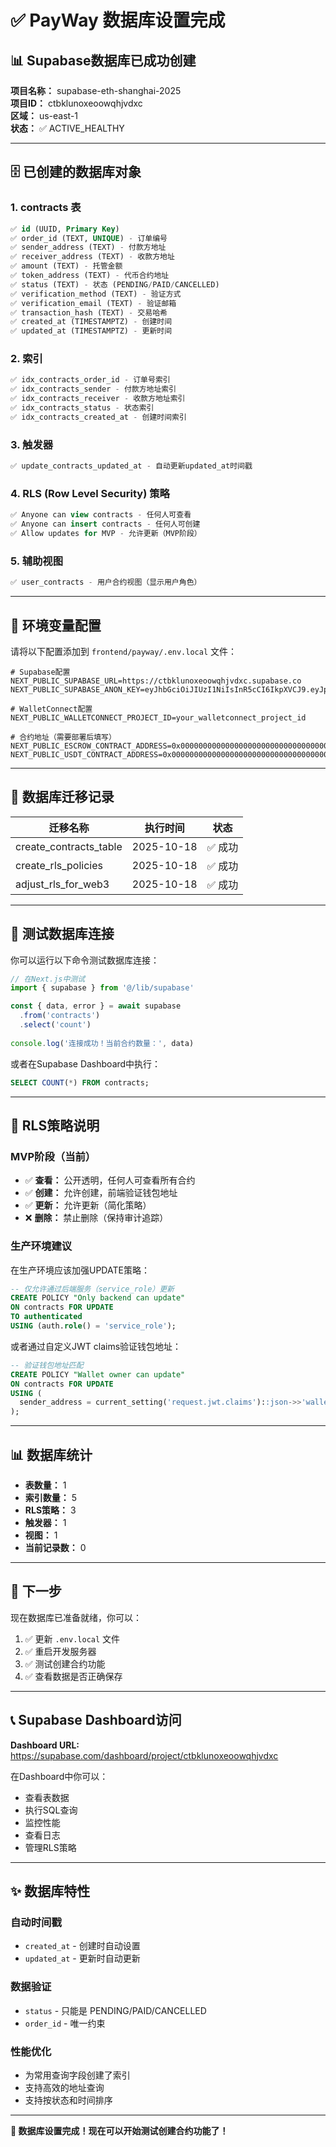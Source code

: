 # ✅ PayWay 数据库设置完成

## 📊 Supabase数据库已成功创建

**项目名称：** supabase-eth-shanghai-2025  
**项目ID：** ctbklunoxeoowqhjvdxc  
**区域：** us-east-1  
**状态：** ✅ ACTIVE_HEALTHY

---

## 🗄️ 已创建的数据库对象

### 1. contracts 表
```sql
✅ id (UUID, Primary Key)
✅ order_id (TEXT, UNIQUE) - 订单编号
✅ sender_address (TEXT) - 付款方地址
✅ receiver_address (TEXT) - 收款方地址
✅ amount (TEXT) - 托管金额
✅ token_address (TEXT) - 代币合约地址
✅ status (TEXT) - 状态 (PENDING/PAID/CANCELLED)
✅ verification_method (TEXT) - 验证方式
✅ verification_email (TEXT) - 验证邮箱
✅ transaction_hash (TEXT) - 交易哈希
✅ created_at (TIMESTAMPTZ) - 创建时间
✅ updated_at (TIMESTAMPTZ) - 更新时间
```

### 2. 索引
```sql
✅ idx_contracts_order_id - 订单号索引
✅ idx_contracts_sender - 付款方地址索引
✅ idx_contracts_receiver - 收款方地址索引
✅ idx_contracts_status - 状态索引
✅ idx_contracts_created_at - 创建时间索引
```

### 3. 触发器
```sql
✅ update_contracts_updated_at - 自动更新updated_at时间戳
```

### 4. RLS (Row Level Security) 策略
```sql
✅ Anyone can view contracts - 任何人可查看
✅ Anyone can insert contracts - 任何人可创建
✅ Allow updates for MVP - 允许更新（MVP阶段）
```

### 5. 辅助视图
```sql
✅ user_contracts - 用户合约视图（显示用户角色）
```

---

## 🔑 环境变量配置

请将以下配置添加到 `frontend/payway/.env.local` 文件：

```env
# Supabase配置
NEXT_PUBLIC_SUPABASE_URL=https://ctbklunoxeoowqhjvdxc.supabase.co
NEXT_PUBLIC_SUPABASE_ANON_KEY=eyJhbGciOiJIUzI1NiIsInR5cCI6IkpXVCJ9.eyJpc3MiOiJzdXBhYmFzZSIsInJlZiI6ImN0YmtsdW5veGVvb3dxaGp2ZHhjIiwicm9sZSI6ImFub24iLCJpYXQiOjE3NjA3MzM1MDMsImV4cCI6MjA3NjMwOTUwM30.xSxSvMlQF0LaOalFTNTWk9KAwrF0OKb72fIi0mxi5oM

# WalletConnect配置
NEXT_PUBLIC_WALLETCONNECT_PROJECT_ID=your_walletconnect_project_id

# 合约地址（需要部署后填写）
NEXT_PUBLIC_ESCROW_CONTRACT_ADDRESS=0x0000000000000000000000000000000000000000
NEXT_PUBLIC_USDT_CONTRACT_ADDRESS=0x0000000000000000000000000000000000000000
```

---

## 📝 数据库迁移记录

| 迁移名称 | 执行时间 | 状态 |
|---------|---------|------|
| create_contracts_table | 2025-10-18 | ✅ 成功 |
| create_rls_policies | 2025-10-18 | ✅ 成功 |
| adjust_rls_for_web3 | 2025-10-18 | ✅ 成功 |

---

## 🧪 测试数据库连接

你可以运行以下命令测试数据库连接：

```typescript
// 在Next.js中测试
import { supabase } from '@/lib/supabase'

const { data, error } = await supabase
  .from('contracts')
  .select('count')
  
console.log('连接成功！当前合约数量：', data)
```

或者在Supabase Dashboard中执行：

```sql
SELECT COUNT(*) FROM contracts;
```

---

## 🔐 RLS策略说明

### MVP阶段（当前）
- ✅ **查看：** 公开透明，任何人可查看所有合约
- ✅ **创建：** 允许创建，前端验证钱包地址
- ✅ **更新：** 允许更新（简化策略）
- ❌ **删除：** 禁止删除（保持审计追踪）

### 生产环境建议
在生产环境应该加强UPDATE策略：

```sql
-- 仅允许通过后端服务（service_role）更新
CREATE POLICY "Only backend can update"
ON contracts FOR UPDATE
TO authenticated
USING (auth.role() = 'service_role');
```

或者通过自定义JWT claims验证钱包地址：

```sql
-- 验证钱包地址匹配
CREATE POLICY "Wallet owner can update"
ON contracts FOR UPDATE
USING (
  sender_address = current_setting('request.jwt.claims')::json->>'wallet_address'
);
```

---

## 📊 数据库统计

- **表数量：** 1
- **索引数量：** 5
- **RLS策略：** 3
- **触发器：** 1
- **视图：** 1
- **当前记录数：** 0

---

## 🚀 下一步

现在数据库已准备就绪，你可以：

1. ✅ 更新 `.env.local` 文件
2. ✅ 重启开发服务器
3. ✅ 测试创建合约功能
4. ✅ 查看数据是否正确保存

---

## 📞 Supabase Dashboard访问

**Dashboard URL:** https://supabase.com/dashboard/project/ctbklunoxeoowqhjvdxc

在Dashboard中你可以：
- 查看表数据
- 执行SQL查询
- 监控性能
- 查看日志
- 管理RLS策略

---

## ✨ 数据库特性

### 自动时间戳
- `created_at` - 创建时自动设置
- `updated_at` - 更新时自动更新

### 数据验证
- `status` - 只能是 PENDING/PAID/CANCELLED
- `order_id` - 唯一约束

### 性能优化
- 为常用查询字段创建了索引
- 支持高效的地址查询
- 支持按状态和时间排序

---

**🎉 数据库设置完成！现在可以开始测试创建合约功能了！**

